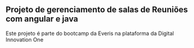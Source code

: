 ## Projeto de gerenciamento de salas de Reuniões com angular e java

Este projeto é parte do bootcamp da Everis na plataforma da Digital Innovation One